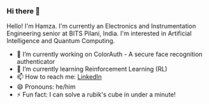 ### Hi there 👋

Hello! I'm Hamza. I'm currently an Electronics and Instrumentation Engineering senior at BITS Pilani, India. I'm interested in Artificial Intelligence and Quantum Computing. 

- 🔭 I’m currently working on ColorAuth - A secure face recognition authenticator
- 🌱 I’m currently learning Reinforcement Learning (RL)
- 📫 How to reach me: [LinkedIn](https://www.linkedin.com/in/syed-hamza-zaidi/)
- 😄 Pronouns: he/him
- ⚡ Fun fact: I can solve a rubik's cube in under a minute!
